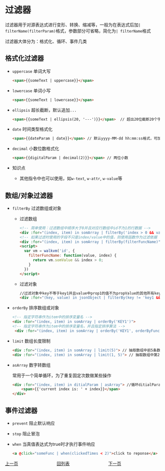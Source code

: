 # 过滤器

过滤器用于对源表达式进行变形、转换、缩减等，一般为在表达式后加`| filterName(filterParam)`格式，参数部分可省略，简化为`| filterName`格式

过滤器大体分为：格式化、循环、事件几类

## 格式化过滤器

- `uppercase`    单词大写

  ```html
  <span>{{someText | uppercase}}</span>
  ```

- `lowercase`      单词小写

  ````html
  <span>{{someText | lowercase}}</span>
  ````

- `ellipsis`           超长截断，默认追加`...`

  ````html
  <span>{{someText | ellipsis(20, '---')}}</span>  // 超出20位截断20个字符并追加---，最后参数可省略，使用默认...
  ````

- `date`               时间类型格式化

  ````html
  <span>{{dateParam | date}}</span> // 默认yyyy-MM-dd hh:mm:ss格式，可加入参定制
  ````

- `decimal`         小数位数格式化

  ````html
  <span>{{digitalParam | decimal(2)}}</span> // 两位小数
  ````

- 知识点
  - 其他指令中也可以使用，如`w-text`, `w-attr`, `w-value`等

  

## 数组/对象过滤器

- `filterBy` 过滤数组或对象

  - 过滤数组

    ````html
    <!-- 简单使用：过滤数组中顺序大于0并且对应行数组中id不为1的行数据 -->
    <div :for="(index, item) in somArray | filterBy('index > 0 && value.id != 1')">
    <!-- 如果过滤时使用的字段不只是index/value中的值，则使用函数作为过滤依据 -->
    <div :for="(index, item) in somArray | filterBy(filterFuncName)">
    <script>
      var vm = walkvm('id', {
        filterFuncName: function(value, index) {
          return vm.somValue && index > 0;
        } 
      })
    </script>
    ````

  - 过滤对象

    ````html
    //过滤对象中key不等于key1并且value中prop1的值不为propValue的其他所有key/value进行循环，常用来循环展示属性类的对象如：{'commName':'商品名称', 'commPrice': 12}
    <div :for="(key, value) in jsonObject | filterBy(key != 'key1 && value.prop1 != 'propValue')">
    ````

- `orderBy` 排序数组或对象

  ```html
  <!-- 指定字符串作为item中的排序变量名 -->
  <div :for="(index, item) in somArray | orderBy('KEY1')">
  <!-- 指定字符串作为item中的排序变量名，并且指定排序算法 -->
   <div :for="(index, item) in somArray | orderBy('KEY1', orderByFunc)">
  ```

- `limit` 数组长度限制

  ````html
  <div :for="(index, item) in somArray | limit(5)"> // 抽取数组中前5条数据 
  <div :for="(index, item) in somArray | limit(1, 5)"> // 抽取数组中第2-5条数据
  ````

- `asArray`      数字转数组

  常用于一个简单循环，为了重复固定次数做某些操作

  ````html
  <div :for="(index, item) in ditialParam | asArray"> //循环ditialParam次
      <span>{{'current index is: ' + index}}</span> 
  </div>
  ````

  

## 事件过滤器

- `prevent` 阻止默认响应

- `stop` 阻止冒泡

- `when` 当真值表达式为true时才执行事件响应

  ````html
  <a @click="someFunc | when(clickedTimes < 2)">click to reponse</a>
  ````

<div style="display: flex">
  <div style="display: flex;flex:1;align-items: center;"><a href="https://gaiyinaizhi.github.io/walkvm/basic/for" style="text-align: left;">上一页</a></div>
  <div style="display: flex;flex:1;align-items: center;"><a href="https://gaiyinaizhi.github.io/walkvm/index" style="text-align: center;">回列表</a></div>
  <div style="display: flex;flex:1;align-items: center;"><a href="https://gaiyinaizhi.github.io/walkvm/basic/filter" style="text-align: right;">下一页</a></div>
</div>